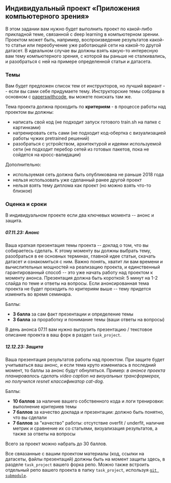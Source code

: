 ## Индивидуальный проект «Приложения компьютерного зрения»
В этом задании вам нужно будет выполнить проект по какой-либо прикладной теме, связанной с deep learning в компьютерном зрении. Проектом может быть, например, воспроизведение результатов какой-то статьи или переобучение уже работающей сети на какой-то другой датасет. В идеальном случае вы должны взять какую-то интересную вам тему компьютерного зрения, с которой вы раньше не сталкивались, и разобраться с ней на примере определенной статьи и датасета.

### Темы
Вам будет предложен список тем от инструкторов, но лучший вариант -- если вы сами себе придумаете тему. Инструкторские темы собраны в основном с [paperswithcode](https://paperswithcode.com/), вы можете поискать там же.

Тема проекта должна проходить по **критериям** - в процессе работы над проектом вы должны:
- написать свой код (не подходит запуск готового train.sh на папке с картинками)
- натренировать сеть сами (не подходит код-обертка с визуализацией работы чужих pretrained решений)
- разобраться с устройством, архитектурой и идеями используемой сети (не подходит перебор сетей из готовых пакетов, пока не сойдется на кросс-валидации)

Дополнительно:
- используемая сеть должна быть опубликована не раньше 2018 года
- нельзя использовать уже сделанный ранее другой проект
- нельзя взять тему диплома как проект (но можно взять что-то близкое)

### Оценка и сроки
В индивидуальном проекте если два ключевых момента -- анонс и защита.

##### 07.11.23: Анонс
Ваша краткая презентация темы проекта -- доклад о том, что вы собираетесь сделать. К этому моменту вы должны выбрать тему, разобраться в ее основных терминах, главной идее статьи, скачать датасет и ознакомиться с ним. Важно понять, хватит ли вам времени и вычислительных мощностей на реализацию проекта, и единственный гарантированный способ -- это уже начать работу над проектом к моменту анонса.
Презентация должна быть короткой: 5 минут на 1-2 слайда по теме и ответы на вопросы.
Если анонсированная тема проекта не будет проходить по критериям выше -- тему придется изменить во время семинара.

Баллы:
- **3 балла** за сам факт презентации и определение темы
- **3 балла** за проработку и понимание темы (ваши ответы на вопросы)

В день анонса 07.11 вам нужно выгрузить презентацию / текстовое описание проекта в ваш форк в раздел `task_project`.

##### 12.12.23: Защита
Ваша презентация результатов работы над проектом. При защите будет учитываться ваш анонс, и если тема круто изменилась в последний момент, то баллы за анонс будут обнуляться.
Пример: *в анонсе проекта планировалось сделать video caption на визуальных трансформерах, но получился resnet классификатор cat-dog.*

Баллы:
- **10 баллов** за наличие вашего собственного кода и логи тренировки: выполнение критериев темы
- **7 баллов** за качество доклада и презентации: должно быть понятно, что вы сделали
- **7 баллов** за "качество" работы: отсутствие overfit / underfit, наличие метрик и сравнение их со статьями, визуализация результатов, а также за ответы на вопросы

Всего за проект можно набрать до 30 баллов.

Все свяазанные с вашим проектом материалы (код, ссылки на датасеты, файлы презентаций) должны быть на момент защиты здесь, в разделе `task_project` вашего форка репо.
Можно также встроить отдельный репо вашего проекта в папку `task_project`, используя [`git submodule`](https://git-scm.com/book/en/v2/Git-Tools-Submodules).
